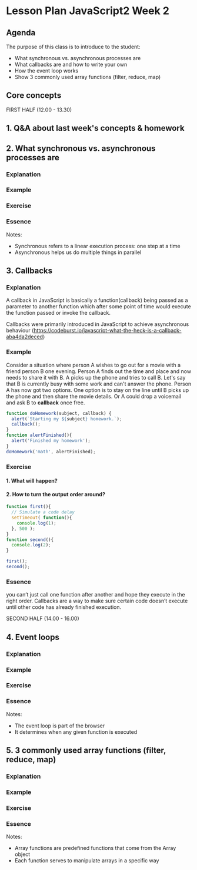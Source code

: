 # Lesson Plan JavaScript2 Week 2

## Agenda

The purpose of this class is to introduce to the student:

- What synchronous vs. asynchronous processes are
- What callbacks are and how to write your own
- How the event loop works
- Show 3 commonly used array functions (filter, reduce, map)

## Core concepts
FIRST HALF (12.00 - 13.30)
## 1. Q&A about last week's concepts & homework

## 2. What synchronous vs. asynchronous processes are
### Explanation
### Example
### Exercise
### Essence
Notes:

- Synchronous refers to a linear execution process: one step at a time
- Asynchronous helps us do multiple things in parallel


## 3. Callbacks

### Explanation

A callback in JavaScript is basically a function(callback) being passed as a parameter to another function which after some point of time would execute the function passed or invoke the callback.

Callbacks were primarily introduced in JavaScript to achieve asynchronous behaviour 
(https://codeburst.io/javascript-what-the-heck-is-a-callback-aba4da2deced)
### Example
Consider a situation where person A wishes to go out for a movie with a friend person B one evening. Person A finds out the time and place and now needs to share it with B. A picks up the phone and tries to call B. Let's say that B is currently busy with some work and can't answer the phone. Person A has now got two options. One option is to stay on the line until B picks up the phone and then share the movie details. Or A could drop a voicemail and ask B to __callback__ once free.

``` javascript
function doHomework(subject, callback) {
  alert(`Starting my ${subject} homework.`);
  callback();
}
function alertFinished(){
  alert('Finished my homework');
}
doHomework('math', alertFinished);
```

### Exercise

#### 1. What will happen? 
#### 2. How to turn the output order around?
``` javascript
function first(){
  // Simulate a code delay
  setTimeout( function(){
    console.log(1);
  }, 500 );
}
function second(){
  console.log(2);
}

first();
second();
```


### Essence
you can’t just call one function after another and hope they execute in the right order. Callbacks are a way to make sure certain code doesn’t execute until other code has already finished execution.

SECOND HALF (14.00 - 16.00)

## 4. Event loops

### Explanation
### Example
### Exercise
### Essence
Notes:

- The event loop is part of the browser
- It determines when any given function is executed


## 5. 3 commonly used array functions (filter, reduce, map)
### Explanation
### Example
### Exercise
### Essence
Notes:

- Array functions are predefined functions that come from the Array object
- Each function serves to manipulate arrays in a specific way

